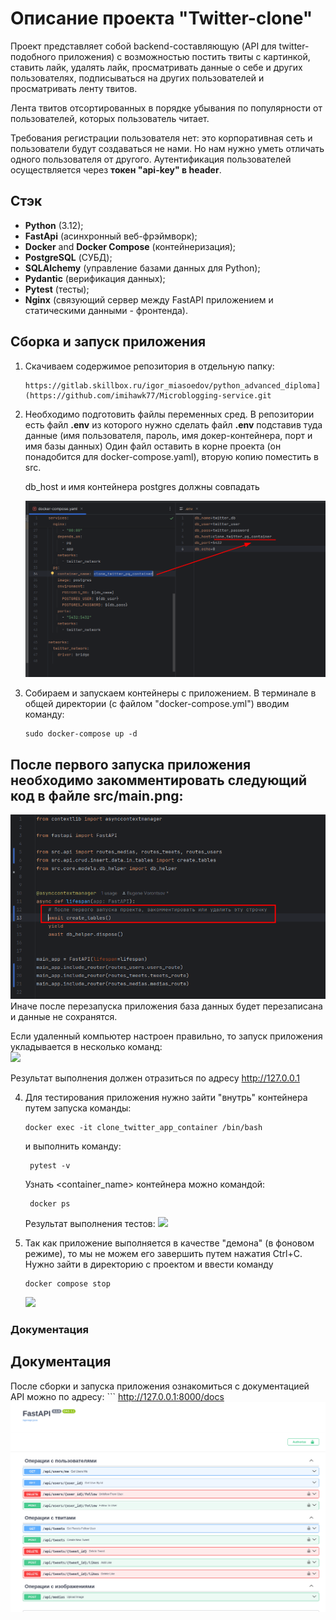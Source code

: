 # Описание проекта "Twitter-clone"
Проект представляет собой backend-составляющую (API для twitter-подобного приложения) с 
возможностью постить твиты с картинкой, ставить лайк, удалять лайк, просматривать данные 
о себе и других пользователях, подписываться на других пользователей и просматривать ленту твитов.

Лента твитов отсортированных в порядке убывания по популярности от пользователей, которых 
пользователь читает.

Требования регистрации пользователя нет: это корпоративная сеть и пользователи будут 
создаваться не нами. Но нам нужно уметь отличать одного пользователя от другого.
Аутентификация пользователей осуществляется через **токен "api-key" в header**.

## Стэк
* **Python** (3.12);
* **FastApi** (асинхронный веб-фрэймворк);
* **Docker** and **Docker Compose** (контейнеризация);
* **PostgreSQL** (СУБД);
* **SQLAlchemy** (управление базами данных для Python);
* **Pydantic** (верификация данных);
* **Pytest** (тесты);
* **Nginx** (связующий сервер между FastAPI приложением и статическими данными - фронтенда).

## Сборка и запуск приложения

1. Скачиваем содержимое репозитория в отдельную папку:
    ```
    https://gitlab.skillbox.ru/igor_miasoedov/python_advanced_diploma](https://github.com/imihawk77/Microblogging-service.git
    ```
2. Необходимо подготовить файлы переменных сред. В репозитории есть файл **.env** из которого 
   нужно сделать файл **.env** подставив туда данные (имя пользователя, пароль, имя докер-контейнера,
   порт и имя базы данных) 
   Один файл оставить в корне проекта (он понадобится для docker-compose.yaml), вторую копию поместить
   в src.
   
   db_host и имя контейнера postgres должны совпадать

   ![](/screenshots/db_host.png) 


3. Собираем и запускаем контейнеры с приложением. В терминале в общей директории (с файлом "docker-compose.yml") 
вводим команду:
    ```
    sudo docker-compose up -d
    ```

## После первого запуска приложения необходимо закомментировать следующий код в файле src/main.png:
   ![](/screenshots/main.png)  
   Иначе после перезапуска приложения база данных будет перезаписана и данные не сохранятся.

   Если удаленный компьютер настроен правильно, то запуск приложения укладывается в 
   несколько команд:  
![](/screenshots/docker_up.png)

   Результат выполнения должен отразиться по адресу http://127.0.0.1


4. Для тестирования приложения нужно зайти "внутрь" контейнера путем запуска команды:
    ```
    docker exec -it clone_twitter_app_container /bin/bash
    ```
   и выполнить команду:
   ```
    pytest -v
    ```
   Узнать <container_name> контейнера можно командой:
   ```
    docker ps 
    ```

   Результат выполнения тестов:
   ![](/screenshots/pytest.png)
5. Так как приложение выполняется в качестве "демона" (в фоновом режиме), то мы не можем его завершить 
   путем нажатия Ctrl+C. Нужно зайти в директорию с проектом и ввести команду
    ```
    docker compose stop 
    ```
   ![](/screenshots/docker_stop.png)
### Документация
## Документация

После сборки и запуска приложения ознакомиться с документацией API можно по адресу:
    ```
    http://127.0.0.1:8000/docs
![](/screenshots/documentation.png)
